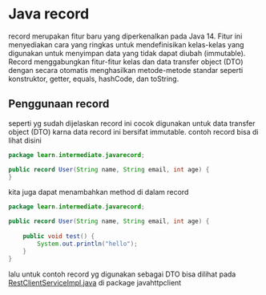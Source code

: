 # Java record

record merupakan fitur baru yang diperkenalkan pada Java 14. Fitur ini menyediakan cara yang ringkas untuk mendefinisikan kelas-kelas yang digunakan untuk menyimpan data yang tidak dapat diubah (immutable). Record menggabungkan fitur-fitur kelas dan data transfer object (DTO) dengan secara otomatis menghasilkan metode-metode standar seperti konstruktor, getter, equals, hashCode, dan toString.

## Penggunaan record

seperti yg sudah dijelaskan record ini cocok digunakan untuk data transfer object (DTO) karna data record ini bersifat immutable.
contoh record bisa di lihat disini
```java
package learn.intermediate.javarecord;

public record User(String name, String email, int age) {
}
```
kita juga dapat menambahkan method di dalam record
```java
package learn.intermediate.javarecord;

public record User(String name, String email, int age) {
    
    public void test() {
        System.out.println("hello");
    }
}
```

lalu untuk contoh record yg digunakan sebagai DTO bisa dilihat pada [RestClientServiceImpl.java](/learn/intermediate/javahttpclient/services/RestClientServiceImpl.java) di package javahttpclient